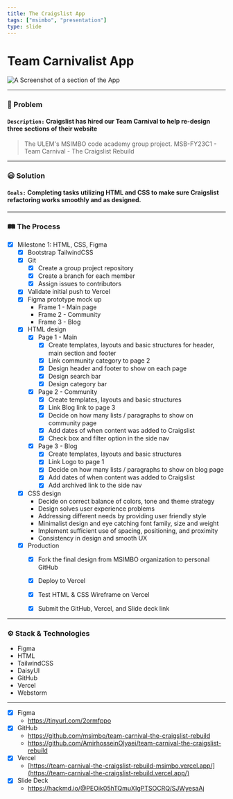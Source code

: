 ```yaml
---
title: The Craigslist App 
tags: ["msimbo", "presentation"]
type: slide
---
```


# Team Carnivalist App
<!-- A Screenshot of a section of the App) -->
![A Screenshot of a section of the App](https://i.imgur.com/raMU5TC.png)

---

### 🤔 Problem
<!-- Share a brief detail on the problem you're trying to solve) -->
#### `Description:` Craigslist has hired our Team Carnival to help re-design three sections of their website
>The ULEM's MSIMBO code academy group project. MSB-FY23C1 - Team Carnival - The Craigslist Rebuild

---

### 😃 Solution
<!-- Share your brief solution to this problem, your description should be non-technical) -->
#### `Goals:` Completing tasks utilizing HTML and CSS to make sure Craigslist refactoring works smoothly and as designed.

---

### 🛤️ The Process
<!-- itemized the key parts of your process for building this app (framed around the milestones) -->
- [x] Milestone 1: HTML, CSS, Figma  
	- [x] Bootstrap TailwindCSS  
    - [x] Git
	  - [x] Create a group project repository
	  - [x] Create a branch for each member
	  - [x] Assign issues to contributors
	- [x] Validate initial push to Vercel  
	- [x] Figma prototype mock up  
		- Frame 1 - Main page  
		- Frame 2 - Community  
		- Frame 3 - Blog  
	- [x] HTML design  
		- [x] Page 1 - Main  
			- [x] Create templates, layouts and basic structures for header, main section and footer  
			- [x] Link community category to page 2  
			- [x] Design header and footer to show on each page  
			- [x] Design search bar
			- [x] Design category bar
		- [x] Page 2 - Community  
			- [x] Create templates, layouts and basic structures  
			- [x] Link Blog link to page 3  
			- [x] Decide on how many lists / paragraphs to show on community page  
			- [x] Add dates of when content was added to Craigslist  
			- [x] Check box and filter option in the side nav  
		- [x] Page 3 - Blog  
			- [x] Create templates, layouts and basic structures  
			- [x] Link Logo to page 1  
			- [x] Decide on how many lists / paragraphs to show on blog page  
			- [x] Add dates of when content was added to Craigslist  
			- [x] Add archived link to the side nav  
	- [x] CSS design  
		- Decide on correct balance of colors, tone and theme strategy  
		- Design solves user experience problems  
		- Addressing different needs by providing user friendly style  
		- Minimalist design and eye catching font family, size and weight  
		- Implement sufficient use of spacing, positioning, and proximity  
		- Consistency in design and smooth UX
    - [x] Production 
        - [x] Fork the final design from MSIMBO organization to personal GitHub
        - [x] Deploy to Vercel
        - [x] Test HTML & CSS Wireframe on Vercel
        - [x] Submit the GitHub, Vercel, and Slide deck link


---

<!-- itemized the techologies your used -->
### ⚙️ Stack & Technologies
- Figma
- HTML
- TailwindCSS
- DaisyUI
- GitHub
- Vercel
- Webstorm

---

- [x] Figma
	- https://tinyurl.com/2ormfppo
- [x] GitHub
	- https://github.com/msimbo/team-carnival-the-craigslist-rebuild
	- https://github.com/AmirhosseinOlyaei/team-carnival-the-craigslist-rebuild
- [x] Vercel
	- [https://team-carnival-the-craigslist-rebuild-msimbo.vercel.app/](https://team-carnival-the-craigslist-rebuild.vercel.app/)
- [x] Slide Deck
	- https://hackmd.io/@PEOik05hTQmuXIgPTSOCRQ/SJWyesaAj